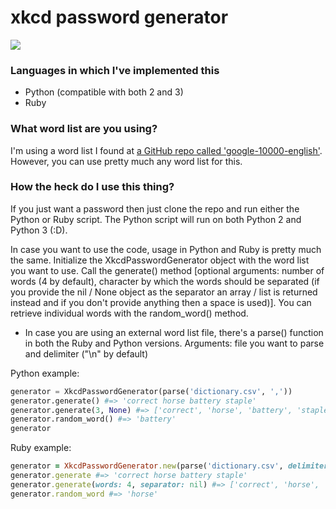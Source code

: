 # xkcd password generator
![](http://imgs.xkcd.com/comics/password_strength.png)
### Languages in which I've implemented this
* Python (compatible with both 2 and 3)
* Ruby

### What word list are you using?
I'm using a word list I found at [a GitHub repo called 'google-10000-english'](https://github.com/first20hours/google-10000-english). However, you can use pretty much any word list for this.

### How the heck do I use this thing?
If you just want a password then just clone the repo and run either the Python or Ruby script. The Python script will run on both Python 2 and  Python 3 (:D).

In case you want to use the code, usage in Python and Ruby is pretty much the same. Initialize the XkcdPasswordGenerator object with the word list you want to use. Call the generate() method [optional arguments: number of words (4 by default), character by which the words should be separated (if you provide the nil / None object as the separator an array / list is returned instead and if you don't provide anything then a space is used)]. You can retrieve individual words with the random_word() method.
* In case you are using an external word list file, there's a parse() function in both the Ruby and Python versions. Arguments: file you want to parse and delimiter ("\n" by default)

Python example:
```python
generator = XkcdPasswordGenerator(parse('dictionary.csv', ','))
generator.generate() #=> 'correct horse battery staple'
generator.generate(3, None) #=> ['correct', 'horse', 'battery', 'staple']
generator.random_word() #=> 'battery'
generator
```
Ruby example:
```ruby
generator = XkcdPasswordGenerator.new(parse('dictionary.csv', delimiter: ','))
generator.generate #=> 'correct horse battery staple'
generator.generate(words: 4, separator: nil) #=> ['correct', 'horse', 'battery', 'staple']
generator.random_word #=> 'horse'
```
